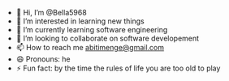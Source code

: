 - 👋 Hi, I’m @Bella5968
- 👀 I’m interested in learning new things
- 🌱 I’m currently learning software engineering
- 💞️ I’m looking to collaborate on software developement
- 📫 How to reach me abitimenge@gmail.com
- 😄 Pronouns: he
- ⚡ Fun fact: by the time the rules of life you are too old to play

<!---
Bella5968/Bella5968 is a ✨ special ✨ repository because its `README.md` (this file) appears on your GitHub profile.
You can click the Preview link to take a look at your changes.
--->
